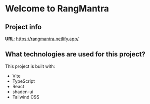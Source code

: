 # Welcome to RangMantra

## Project info

**URL**: https://rangmantra.netlify.app/


## What technologies are used for this project?

This project is built with:

- Vite
- TypeScript
- React
- shadcn-ui
- Tailwind CSS
